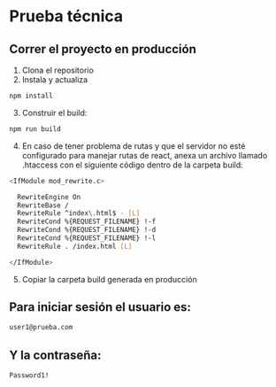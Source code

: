 # Prueba técnica

## Correr el proyecto en producción

1. Clona el repositorio
2. Instala y actualiza

```bash
npm install
```

3. Construir el build:

```bash
npm run build
```

4. En caso de tener problema de rutas y que el servidor no esté configurado para manejar rutas de react, anexa un archivo llamado .htaccess con el siguiente código dentro de la carpeta build:

```bash
<IfModule mod_rewrite.c>

  RewriteEngine On
  RewriteBase /
  RewriteRule ^index\.html$ - [L]
  RewriteCond %{REQUEST_FILENAME} !-f
  RewriteCond %{REQUEST_FILENAME} !-d
  RewriteCond %{REQUEST_FILENAME} !-l
  RewriteRule . /index.html [L]

</IfModule>
```
5. Copiar la carpeta build generada en producción


## Para iniciar sesión el usuario es:

```bash
user1@prueba.com
```

## Y la contraseña:

```bash
Password1!
```
